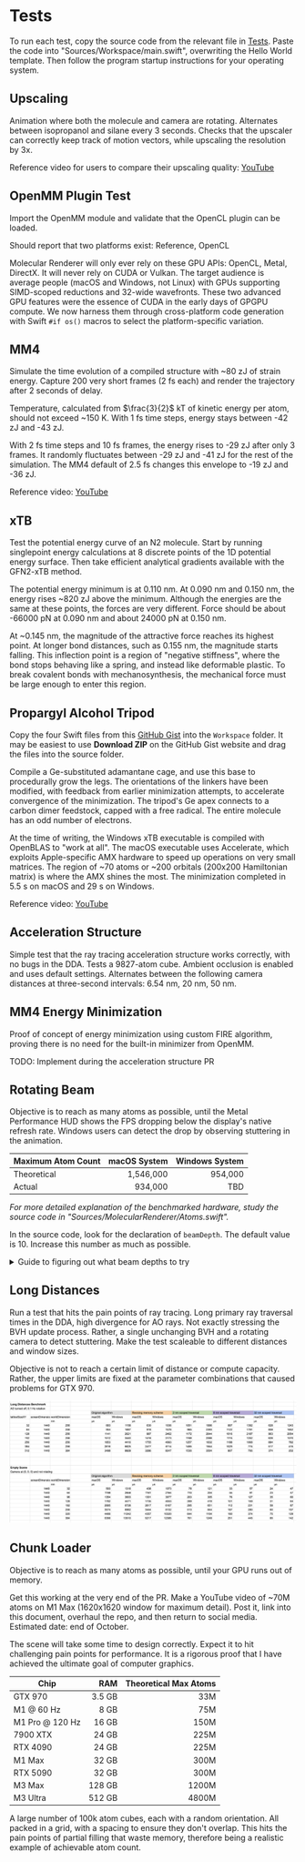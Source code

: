 # Tests

To run each test, copy the source code from the relevant file in [Tests](./Tests). Paste the code into "Sources/Workspace/main.swift", overwriting the Hello World template. Then follow the program startup instructions for your operating system.

## Upscaling

Animation where both the molecule and camera are rotating. Alternates between isopropanol and silane every 3 seconds. Checks that the upscaler can correctly keep track of motion vectors, while upscaling the resolution by 3x.

Reference video for users to compare their upscaling quality: [YouTube](https://www.youtube.com/shorts/4LudSkOQRgs)

## OpenMM Plugin Test

Import the OpenMM module and validate that the OpenCL plugin can be loaded.

Should report that two platforms exist: Reference, OpenCL

Molecular Renderer will only ever rely on these GPU APIs: OpenCL, Metal, DirectX. It will never rely on CUDA or Vulkan. The target audience is average people (macOS and Windows, not Linux) with GPUs supporting SIMD-scoped reductions and 32-wide wavefronts. These two advanced GPU features were the essence of CUDA in the early days of GPGPU compute. We now harness them through cross-platform code generation with Swift `#if os()` macros to select the platform-specific variation.

## MM4

Simulate the time evolution of a compiled structure with ~80 zJ of strain energy. Capture 200 very short frames (2 fs each) and render the trajectory after 2 seconds of delay.

Temperature, calculated from $\frac{3}{2}$ kT of kinetic energy per atom, should not exceed ~150 K. With 1 fs time steps, energy stays between -42 zJ and -43 zJ.

With 2 fs time steps and 10 fs frames, the energy rises to -29 zJ after only 3 frames. It randomly fluctuates between -29 zJ and -41 zJ for the rest of the simulation. The MM4 default of 2.5 fs changes this envelope to -19 zJ and -36 zJ.

Reference video: [YouTube](https://www.youtube.com/shorts/JQeyLJWGyVU)

## xTB

Test the potential energy curve of an N2 molecule. Start by running singlepoint energy calculations at 8 discrete points of the 1D potential energy surface. Then take efficient analytical gradients available with the GFN2-xTB method.

The potential energy minimum is at 0.110 nm. At 0.090 nm and 0.150 nm, the energy rises ~820 zJ above the minimum. Although the energies are the same at these points, the forces are very different. Force should be about -66000 pN at 0.090 nm and about 24000 pN at 0.150 nm.

At ~0.145 nm, the magnitude of the attractive force reaches its highest point. At longer bond distances, such as 0.155 nm, the magnitude starts falling. This inflection point is a region of "negative stiffness", where the bond stops behaving like a spring, and instead like deformable plastic. To break covalent bonds with mechanosynthesis, the mechanical force must be large enough to enter this region.

## Propargyl Alcohol Tripod

Copy the four Swift files from this [GitHub Gist](https://gist.github.com/philipturner/5bd74838b1018ae68d23110622407a42) into the `Workspace` folder. It may be easiest to use <b>Download ZIP</b> on the GitHub Gist website and drag the files into the source folder.

Compile a Ge-substituted adamantane cage, and use this base to procedurally grow the legs. The orientations of the linkers have been modified, with feedback from earlier minimization attempts, to accelerate convergence of the minimization. The tripod's Ge apex connects to a carbon dimer feedstock, capped with a free radical. The entire molecule has an odd number of electrons.

At the time of writing, the Windows xTB executable is compiled with OpenBLAS to "work at all". The macOS executable uses Accelerate, which exploits Apple-specific AMX hardware to speed up operations on very small matrices. The region of ~70 atoms or ~200 orbitals (200x200 Hamiltonian matrix) is where the AMX shines the most. The minimization completed in 5.5 s on macOS and 29 s on Windows.

Reference video: [YouTube](https://www.youtube.com/shorts/rV1UGau20xQ)

## Acceleration Structure

Simple test that the ray tracing acceleration structure works correctly, with no bugs in the DDA. Tests a 9827-atom cube. Ambient occlusion is enabled and uses default settings. Alternates between the following camera distances at three-second intervals: 6.54 nm, 20 nm, 50 nm.

## MM4 Energy Minimization

Proof of concept of energy minimization using custom FIRE algorithm, proving there is no need for the built-in minimizer from OpenMM.

TODO: Implement during the acceleration structure PR

## Rotating Beam

Objective is to reach as many atoms as possible, until the Metal Performance HUD shows the FPS dropping below the display's native refresh rate. Windows users can detect the drop by observing stuttering in the animation.

| Maximum Atom Count | macOS System | Windows System |
| ------------------ | -----------: | -------------: |
| Theoretical        | 1,546,000    | 954,000        |
| Actual             | 934,000      | TBD            |

_For more detailed explanation of the benchmarked hardware, study the source code in "Sources/MolecularRenderer/Atoms.swift"._

In the source code, look for the declaration of `beamDepth`. The default value is 10. Increase this number as much as possible.

<details>
<summary>Guide to figuring out what beam depths to try</summary>

| Beam Depth | Atom Count |
| :--------: | ---------: |
| 1   | 27,830    |
| 2   | 44,007    |
| 3   | 60,184    |
| 4   | 76,361    |
| 6   | 108,715   |
| 8   | 141,069   |
| 12  | 204,777   |
| 16  | 270,485   |
| 24  | 399,901   |
| 32  | 529,317   |
| 40  | 658,733   |
| 48  | 788,149   |
| 56  | 917,565   |
| 64  | 1,046,981 |
| 80  | 1,305,813 |
| 96  | 1,564,645 |
| 112 | 1,823,477 |

</details>

## Long Distances

Run a test that hits the pain points of ray tracing. Long primary ray traversal times in the DDA, high divergence for AO rays. Not exactly stressing the BVH update process. Rather, a single unchanging BVH and a rotating camera to detect stuttering. Make the test scaleable to different distances and window sizes.

Objective is not to reach a certain limit of distance or compute capacity. Rather, the upper limits are fixed at the parameter combinations that caused problems for GTX 970.

![Long Distances Benchmark](./LongDistancesBenchmark.png)

## Chunk Loader

Objective is to reach as many atoms as possible, until your GPU runs out of memory.

Get this working at the very end of the PR. Make a YouTube video of ~70M atoms on M1 Max (1620x1620 window for maximum detail). Post it, link into this document, overhaul the repo, and then return to social media. Estimated date: end of October.

The scene will take some time to design correctly. Expect it to hit challenging pain points for performance. It is a rigorous proof that I have achieved the ultimate goal of computer graphics.

| Chip            | RAM    | Theoretical Max Atoms |
| --------------- | -----: | --------------------: |
| GTX 970         | 3.5 GB | 33M   |
| M1 @ 60 Hz      |   8 GB | 75M   |
| M1 Pro @ 120 Hz |  16 GB | 150M  |
| 7900 XTX        |  24 GB | 225M  |
| RTX 4090        |  24 GB | 225M  |
| M1 Max          |  32 GB | 300M  |
| RTX 5090        |  32 GB | 300M  |
| M3 Max          | 128 GB | 1200M |
| M3 Ultra        | 512 GB | 4800M |

A large number of 100k atom cubes, each with a random orientation. All packed in a grid, with a spacing to ensure they don't overlap. This hits the pain points of partial filling that waste memory, therefore being a realistic example of achievable atom count.
